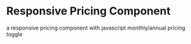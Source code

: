 # Responsive Pricing Component
 a responsive pricing component with javascript monthly/annual pricing toggle

